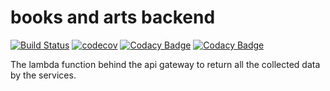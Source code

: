 # books and arts backend

[![Build Status](https://travis-ci.org/dev-11/books-and-arts-backend.svg?branch=master)](https://travis-ci.org/dev-11/books-and-arts-backend)
[![codecov](https://codecov.io/gh/dev-11/books-and-arts-backend/branch/master/graph/badge.svg)](https://codecov.io/gh/dev-11/books-and-arts-backend)
[![Codacy Badge](https://api.codacy.com/project/badge/Grade/1e3215c7bf0a44288396aab56b466b2d)](https://www.codacy.com/manual/dev-11/books_and_arts_backend?utm_source=github.com&amp;utm_medium=referral&amp;utm_content=dev-11/books_and_arts_backend&amp;utm_campaign=Badge_Grade)
[![Codacy Badge](https://app.codacy.com/project/badge/Coverage/1e3215c7bf0a44288396aab56b466b2d)](https://www.codacy.com/manual/dev-11/books_and_arts_backend?utm_source=github.com&utm_medium=referral&utm_content=dev-11/books_and_arts_backend&utm_campaign=Badge_Coverage)

The lambda function behind the api gateway to return all the collected data by the services.
